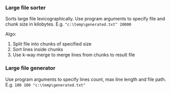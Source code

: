 ### Large file sorter

Sorts large file lexicographically.
Use program arguments to specify file and chunk size in kilobytes. E.g. `"c:\temp\generated.txt" 20000`


Algo:
1. Split file into chunks of specified size
1. Sort lines inside chunks
1. Use k-way merge to merge lines from chunks to result file

### Large file generator

Use program arguments to specify lines count, max line length and file path. 
E.g. `100 100 "c:\temp\generated.txt"`
